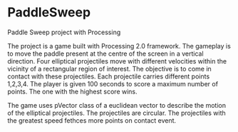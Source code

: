 PaddleSweep
===========

Paddle Sweep project with Processing

The project is a  game built with Processing 2.0 framework.
The gameplay is to move the paddle present at the centre of the screen in a vertical direction.
Four elliptical projectiles move with different velocities within the vicinity of a rectangular region of interest. 
The objective is to come in contact with these projectiles. Each projectile carries different points 1,2,3,4.
The player is given 100 seconds to score a maximum number of points. The one with the highest score wins.

The game uses pVector class of a euclidean vector to describe the motion of the elliptical projectiles. The projectiles are circular. The projectiles with the greatest speed fethces more points on contact event.
